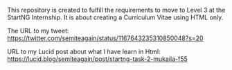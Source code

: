 This repository is created to fulfill the requirements to move to Level 3 at the StartNG Internship. It is about creating a Curriculum Vitae using HTML only.

The URL to my tweet: https://twitter.com/semiteagain/status/1167643235310850048?s=20

URL to my Lucid post about what I have learn in Html: https://lucid.blog/semiteagain/post/startng-task-2-mukaila-f55
